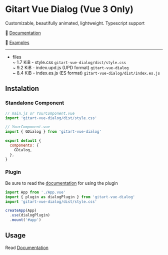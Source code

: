 # Gitart Vue Dialog (Vue 3 Only)

Customizable, beautifully animated, lightweight. Typescript support

📘 [Documentation](https://gitart-vue-dialog.netlify.app/)

🤯 [Examples](https://michaelgitart.github.io/gitart-vue-dialog/)

---

- files <br/>
  ~ 1.7 KiB - style.css `gitart-vue-dialog/dist/style.css` <br/> 
  ~ 9.2 KiB - index.upd.js (UPD format) `gitart-vue-dialog` <br/> 
  ~ 8.4 KiB - index.es.js (ES format) `gitart-vue-dialog/dist/index.es.js`


## Instalation

### Standalone Component

```js
// main.js or YourComponent.vue
import 'gitart-vue-dialog/dist/style.css'
```

```js
// YourComponent.vue
import { GDialog } from 'gitart-vue-dialog'

export default {
  components: {
    GDialog,
  },
}
```

### Plugin

Be sure to read the [documentation](https://gitart-vue-dialog.netlify.app/) for using the plugin

```js
import App from './App.vue'
import { plugin as dialogPlugin } from 'gitart-vue-dialog'
import 'gitart-vue-dialog/dist/style.css'

createApp(App)
  .use(dialogPlugin)
  .mount('#app')
```



## Usage

Read [Documentation](https://gitart-vue-dialog.netlify.app/)